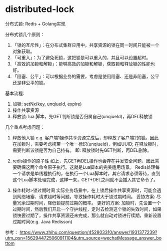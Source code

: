 # distributed-lock

分布式锁: Redis + Golang实现

分布式锁几个原则：
1. 「锁的互斥性」：在分布式集群应用中，共享资源的锁在同一时间只能被一个对象获取。
2. 「可重入」：为了避免死锁，这把锁是可以重入的，并且可以设置超时。
3. 「高效的加锁和解锁」：能够高效的加锁和解锁，获取锁和释放锁的性能也好。
4. 「阻塞、公平」：可以根据业务的需要，考虑是使用阻塞、还是非阻塞，公平还是非公平的锁。


基本流程:
1. 加锁: setNx(key, unqiueId, expire)
2. 操作共享资源
3. 释放锁: lua 脚本，先GET判断锁是否归属自己(unqiueId)，再DEL释放锁


几个重点考虑问题：
1. 释放他人锁
e.g. 客户端1操作共享资源完成后，却释放了客户端2的锁。因此在加锁时，需要考虑携带一个唯一标识(unqiueId)，例如UUID; 在释放锁时，需要判断该锁是否为自己持有。
即: 释放锁时先GET判断，再DEL删除。

2. redis操作的原子性
如上，先GET再DEL操作也会存在并发安全问题，因此需要确保这两个命令原子执行。这就是Lua脚本的完美适用场景。
Redis处理每一个请求是单线程执行的，在执行一个Lua脚本时，其它请求必须等待，直到这个Lua脚本处理完成，这样一来，GET+DEL之间就不会插入其它命令了。

3. 操作耗时>锁过期时间
实际业务场景中，在上锁后操作共享资源时，可能会遇到网络堵塞、请求超时等问题，导致操作耗时大于锁过期时间。
妥协方案: 尽量冗余过期时间，降低锁提前过期的概率。
更好的方案: 加锁时，先设置一个过期时间，然后我们开启一个守护线程，定时去检测这个锁的失效时间，如果锁快要过期了，操作共享资源还未完成，那么就自动对锁进行续期，重新设置过期时间(e.g. Java Redisson)



参考： https://www.zhihu.com/question/452803310/answer/1931377239?utm_psn=1562944725060911104&utm_source=wechatMessage_answer_bottom 